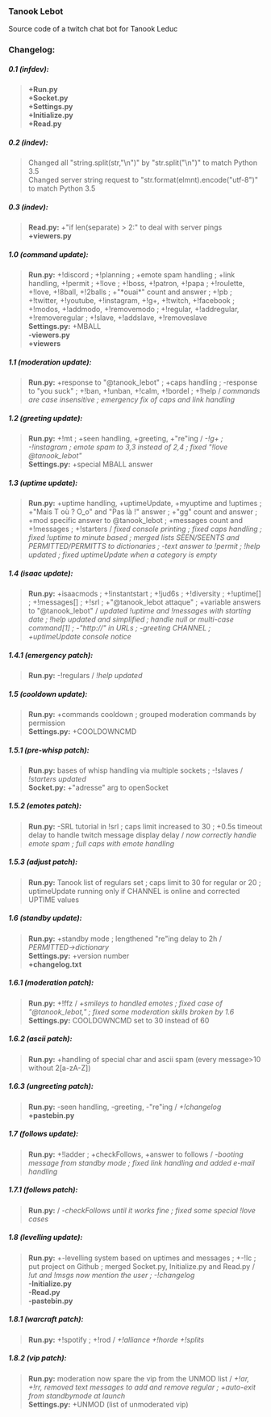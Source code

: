 ### Tanook Lebot
Source code of a twitch chat bot for Tanook Leduc

### Changelog:
##### 0.1 (infdev):
>**+Run.py  
+Socket.py  
+Settings.py  
+Initialize.py  
+Read.py**

##### 0.2 (indev):
>Changed all "string.split(str,"\n")" by "str.split("\n")" to match Python 3.5  
Changed server string request to "str.format(elmnt).encode("utf-8")" to match Python 3.5

##### 0.3 (indev):
>**Read.py:** +"if len(separate) > 2:" to deal with server pings  
**+viewers.py**

##### 1.0 (command update):
>**Run.py:** +!discord ; +!planning ; +emote spam handling ; +link handling, +!permit ; +!love ; +!boss, +!patron, +!papa ; +!roulette, +!love, +!8ball, +!2balls ; +"\*ouai\*" count and answer ; +!pb ; +!twitter, +!youtube, +!instagram, +!g+, +!twitch, +!facebook ; +!modos, +!addmodo, +!removemodo ; +!regular, +!addregular, +!removeregular ; +!slave, +!addslave, +!removeslave  
**Settings.py:** +MBALL  
**-viewers.py  
+viewers**

##### 1.1 (moderation update):
>**Run.py:** +response to "@tanook_lebot" ; +caps handling ; -response to "you suck" ; +!ban, +!unban, +!calm, +!bordel ; +!help / *commands are case insensitive ; emergency fix of caps and link handling*

##### 1.2 (greeting update):
>**Run.py:** +!mt ; +seen handling, +greeting, +"re"ing / *-!g+ ; -!instagram ; emote spam to 3,3 instead of 2,4 ; fixed "!love @tanook_lebot"*  
**Settings.py:** +special MBALL answer

##### 1.3 (uptime update):
>**Run.py:** +uptime handling, +uptimeUpdate, +myuptime and !uptimes ; +"Mais T où ? O\_o" and "Pas là !" answer ; +"gg" count and answer ; +mod specific answer to @tanook\_lebot ; +messages count and +!messages ; +!starters / *fixed console printing ; fixed caps handling ; fixed !uptime to minute based ; merged lists SEEN/SEENTS and PERMITTED/PERMITTS to dictionaries ; -text answer to !permit ; !help updated ; fixed uptimeUpdate when a category is empty*

##### 1.4 (isaac update):
>**Run.py:** +isaacmods ; +!instantstart ; +!jud6s ; +!diversity ; +!uptime[] ; +!messages[] ; +!srl ; +"@tanook\_lebot attaque" ; +variable answers to "@tanook\_lebot" / *updated !uptime and !messages with starting date ; !help updated and simplified ; handle null or multi-case command[1] ; -"http://" in URLs ; -greeting CHANNEL ; +uptimeUpdate console notice*

##### 1.4.1 (emergency patch):
>**Run.py:** -!regulars / *!help updated*

##### 1.5 (cooldown update):
>**Run.py:** +commands cooldown ; grouped moderation commands by permission  
**Settings.py:** +COOLDOWNCMD

##### 1.5.1 (pre-whisp patch):
>**Run.py:** bases of whisp handling via multiple sockets ; -!slaves / *!starters updated*  
**Socket.py:** +"adresse" arg to openSocket

##### 1.5.2 (emotes patch):
>**Run.py:** -SRL tutorial in !srl ; caps limit increased to 30 ; +0.5s timeout delay to handle twitch message display delay / *now correctly handle emote spam ; full caps with emote handling*

##### 1.5.3 (adjust patch):
>**Run.py:** Tanook list of regulars set ; caps limit to 30 for regular or 20 ; uptimeUpdate running only if CHANNEL is online and corrected UPTIME values

##### 1.6 (standby update):
>**Run.py:** +standby mode ; lengthened "re"ing delay to 2h / *PERMITTED->dictionary*  
**Settings.py:** +version number  
**+changelog.txt**

##### 1.6.1 (moderation patch):
>**Run.py:** +!ffz / *+smileys to handled emotes ; fixed case of "@tanook\_lebot," ; fixed some moderation skills broken by 1.6*  
**Settings.py:** COOLDOWNCMD set to 30 instead of 60

##### 1.6.2 (ascii patch):
>**Run.py:** +handling of special char and ascii spam (every message>10 without 2[a-zA-Z])

##### 1.6.3 (ungreeting patch):
>**Run.py:** -seen handling, -greeting, -"re"ing / *+!changelog*  
**+pastebin.py**

##### 1.7 (follows update):
>**Run.py:** +!ladder ; +checkFollows, +answer to follows / *-booting message from standby mode ; fixed link handling and added e-mail handling*

##### 1.7.1 (follows patch):
>**Run.py:** / *-checkFollows until it works fine ; fixed some special !love cases*

##### 1.8 (levelling update):
>**Run.py:** +-levelling system based on uptimes and messages ; +-!lc ; put project on Github ; merged Socket.py, Initialize.py and Read.py / *!ut and !msgs now mention the user ; -!changelog*  
**-Initialize.py  
-Read.py  
-pastebin.py**

##### 1.8.1 (warcraft patch):
>**Run.py:** +!spotify ; +!rod / *+!alliance +!horde +!splits*

##### 1.8.2 (vip patch):
>**Run.py:** moderation now spare the vip from the UNMOD list / *+!ar, +!rr, removed text messages to add and remove regular ; +auto-exit from standbymode at launch*  
**Settings.py:** +UNMOD (list of unmoderated vip)
